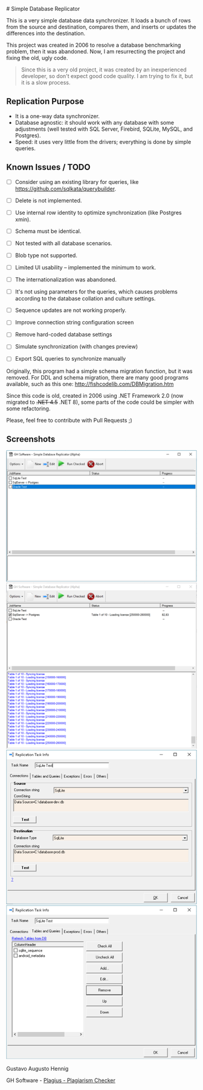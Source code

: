 ﻿﻿# Simple Database Replicator

This is a very simple database data synchronizer. It loads a bunch of rows from the source and destination, compares them, and inserts or updates the differences into the destination.

This project was created in 2006 to resolve a database benchmarking problem, then it was abandoned. Now, I am resurrecting the project and fixing the old, ugly code.


> Since this is a very old project, it was created by an inexperienced developer, so don't expect good code quality. I am trying to fix it, but it is a slow process.

## Replication Purpose
 - It is a one-way data synchronizer.
 - Database agnostic: it should work with any database with some adjustments (well tested with SQL Server, Firebird, SQLite, MySQL, and Postgres).
 - Speed: it uses very little from the drivers; everything is done by simple queries.

## Known Issues / TODO
- [ ] Consider using an existing library for queries, like https://github.com/sqlkata/querybuilder.
- [ ] Delete is not implemented.  
- [ ] Use internal row identity to optimize synchronization (like Postgres xmin).  
- [ ] Schema must be identical.  
- [ ] Not tested with all database scenarios.  
- [ ] Blob type not supported.  
- [ ] Limited UI usability – implemented the minimum to work.  
- [ ] The internationalization was abandoned.  
- [ ] It's not using parameters for the queries, which causes problems according to the database collation and culture settings.  
- [ ] Sequence updates are not working properly.  
- [ ] Improve connection string configuration screen  
- [ ] Remove hard-coded database settings  
- [ ] Simulate synchronization (with changes preview)
- [ ] Export SQL queries to synchronize manually



Originally, this program had a simple schema migration function, but it was removed. For DDL and schema migration, there are many good programs available, such as this one: 
  http://fishcodelib.com/DBMigration.htm

Since this code is old, created in 2006 using .NET Framework 2.0 (now migrated to ~~.NET 4.5~~ .NET 8), some parts of the code could be simpler with some refactoring.

Please, feel free to contribute with Pull Requests ;)

## Screenshots

![alt text](https://raw.githubusercontent.com/GustavoHennig/SimpleDatabaseReplicator/master/Screenshots/main-stopped.png "Main screen stopped")
![alt text](https://raw.githubusercontent.com/GustavoHennig/SimpleDatabaseReplicator/master/Screenshots/main-running.png "Main screen running")
![alt text](https://raw.githubusercontent.com/GustavoHennig/SimpleDatabaseReplicator/master/Screenshots/configuring-connection.png "Configuring connection strings")
![alt text](https://raw.githubusercontent.com/GustavoHennig/SimpleDatabaseReplicator/master/Screenshots/selecting-tables.png "Selecting tables")

Gustavo Augusto Hennig

GH Software - [Plagius - Plagiarism Checker](https://www.plagius.com/en)